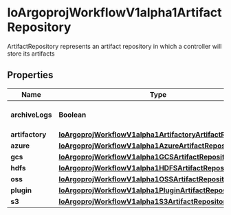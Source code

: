 

# IoArgoprojWorkflowV1alpha1ArtifactRepository

ArtifactRepository represents an artifact repository in which a controller will store its artifacts

## Properties

Name | Type | Description | Notes
------------ | ------------- | ------------- | -------------
**archiveLogs** | **Boolean** | ArchiveLogs enables log archiving |  [optional]
**artifactory** | [**IoArgoprojWorkflowV1alpha1ArtifactoryArtifactRepository**](IoArgoprojWorkflowV1alpha1ArtifactoryArtifactRepository.md) |  |  [optional]
**azure** | [**IoArgoprojWorkflowV1alpha1AzureArtifactRepository**](IoArgoprojWorkflowV1alpha1AzureArtifactRepository.md) |  |  [optional]
**gcs** | [**IoArgoprojWorkflowV1alpha1GCSArtifactRepository**](IoArgoprojWorkflowV1alpha1GCSArtifactRepository.md) |  |  [optional]
**hdfs** | [**IoArgoprojWorkflowV1alpha1HDFSArtifactRepository**](IoArgoprojWorkflowV1alpha1HDFSArtifactRepository.md) |  |  [optional]
**oss** | [**IoArgoprojWorkflowV1alpha1OSSArtifactRepository**](IoArgoprojWorkflowV1alpha1OSSArtifactRepository.md) |  |  [optional]
**plugin** | [**IoArgoprojWorkflowV1alpha1PluginArtifactRepository**](IoArgoprojWorkflowV1alpha1PluginArtifactRepository.md) |  |  [optional]
**s3** | [**IoArgoprojWorkflowV1alpha1S3ArtifactRepository**](IoArgoprojWorkflowV1alpha1S3ArtifactRepository.md) |  |  [optional]




